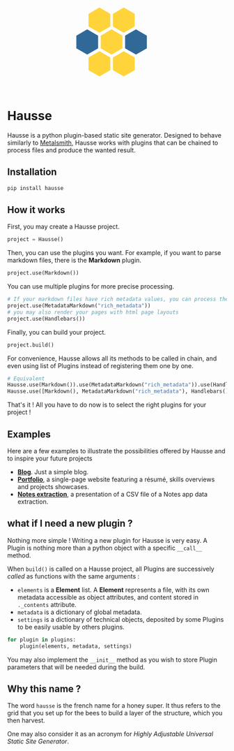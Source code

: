 <center>
<svg xmlns="http://www.w3.org/2000/svg" xmlns:xlink="http://www.w3.org/1999/xlink" width="236px" height="236">
    <polygon 
            points="24.8,22 37.3,29.2 37.3,43.7 24.8,50.9 12.3,43.7 12.3,29.2" 
            fill="#306998" stroke="ffd743" style="transform: scale(2) translateY(25px);"/>
    <polygon 
            points="24.8,22 37.3,29.2 37.3,43.7 24.8,50.9 12.3,43.7 12.3,29.2" 
            fill="#ffd43b" stroke="ffd743" style="transform: scale(2) translateX(28px) translateY(25px);"/>
    <polygon 
            points="24.8,22 37.3,29.2 37.3,43.7 24.8,50.9 12.3,43.7 12.3,29.2" 
            fill="#ffd43b" stroke="ffd743" style="transform: scale(2) translateX(14px)"/>
    <polygon 
            points="24.8,22 37.3,29.2 37.3,43.7 24.8,50.9 12.3,43.7 12.3,29.2" 
            fill="#ffd43b" stroke="ffd743" style="transform: scale(2) translateX(42px)"/>
    <polygon 
            points="24.8,22 37.3,29.2 37.3,43.7 24.8,50.9 12.3,43.7 12.3,29.2" 
            fill="#ffd43b" stroke="ffd743" style="transform: scale(2) translateX(14px) translateY(50px);"/>
    <polygon 
            points="24.8,22 37.3,29.2 37.3,43.7 24.8,50.9 12.3,43.7 12.3,29.2" 
            fill="#ffd43b" stroke="ffd743" style="transform: scale(2) translateX(42px) translateY(50px);"/>
    <polygon 
            points="24.8,22 37.3,29.2 37.3,43.7 24.8,50.9 12.3,43.7 12.3,29.2" 
            fill="#306998" stroke="ffd743" style="transform: scale(2) translateX(56px) translateY(25px);"/>
</svg>
</center>

# Hausse

Hausse is a python plugin-based static site generator. Designed to behave similarly to [Metalsmith](https://github.com/segmentio/metalsmith), Hausse works with plugins that can be chained to process files and produce the wanted result.

## Installation

```bash
pip install hausse
```

## How it works

First, you may create a Hausse project.

```python
project = Hausse()
```

Then, you can use the plugins you want. For example, if you want to parse markdown files, there is the **Markdown** plugin.

```python
project.use(Markdown())
```

You can use multiple plugins for more precise processing.

```python
# If your markdown files have rich metadata values, you can process them too
project.use(MetadataMarkdown("rich_metadata"))
# you may also render your pages with html page layouts
project.use(Handlebars())
```

Finally, you can build your project.

```python
project.build()
```

For convenience, Hausse allows all its methods to be called in chain, and even using list of Plugins instead of registering them one by one.

```python
# Equivalent
Hausse.use(Markdown()).use(MetadataMarkdown("rich_metadata")).use(Handlebars()).build()
Hausse.use([Markdown(), MetadataMarkdown("rich_metadata"), Handlebars()]).build()
```

That's it ! All you have to do now is to select the right plugins for your project !

## Examples

Here are a few examples to illustrate the possibilities offered by Hausse and to inspire your future projects

- **[Blog](examples/blog)**. Just a simple blog.
- **[Portfolio](examples/portfolio)**, a single-page website featuring a résumé, skills overviews and projects showcases.
- **[Notes extraction](examples/notes-extraction)**, a presentation of a CSV file of a Notes app data extraction.

## what if I need a new plugin ?

Nothing more simple ! Writing a new plugin for Hausse is very easy. A Plugin is nothing more than a python object with a specific `__call__` method.

When `build()` is called on a Hausse project, all Plugins are successively _called_ as functions with the same arguments :

- `elements` is a **Element** list. A **Element** represents a file, with its own metadata accessible as object attributes, and content stored in `._contents` attribute.
- `metadata` is a dictionary of global metadata.
- `settings` is a dictionary of technical objects, deposited by some Plugins to be easily usable by others plugins.

```python
for plugin in plugins:
	plugin(elements, metadata, settings)
```

You may also implement the `__init__` method as you wish to store Plugin parameters that will be needed during the build.

## Why this name ?

The word `hausse` is the french name for a honey super. It thus refers to the grid that you set up for the bees to build a layer of the structure, which you then harvest.

One may also consider it as an acronym for _Highly Adjustable Universal Static Site Generator_.